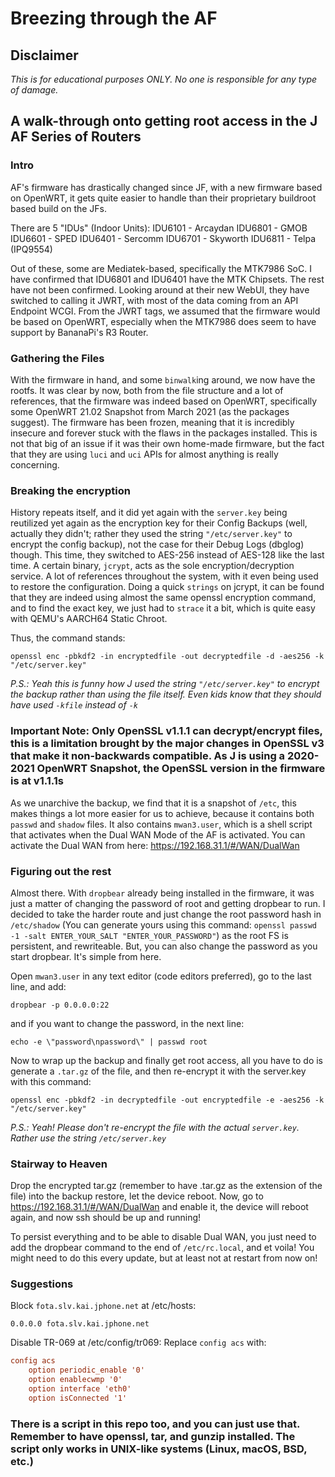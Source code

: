 # Breezing through the AF

## Disclaimer

*This is for educational purposes ONLY. No one is responsible for any type of damage.*

## A walk-through onto getting root access in the J AF Series of Routers

### Intro

AF's firmware has drastically changed since JF, with a new firmware based on OpenWRT, it gets quite easier to handle than their proprietary buildroot based build on the JFs.

There are 5 "IDUs" (Indoor Units):
IDU6101 - Arcaydan
IDU6801 - GMOB
IDU6601 - SPED
IDU6401 - Sercomm
IDU6701 - Skyworth
IDU6811 - Telpa (IPQ9554)

Out of these, some are Mediatek-based, specifically the MTK7986 SoC. I have confirmed that IDU6801 and IDU6401 have the MTK Chipsets. The rest have not been confirmed.
Looking around at their new WebUI, they have switched to calling it JWRT, with most of the data coming from an API Endpoint WCGI. From the JWRT tags, we assumed that the firmware would be based on OpenWRT, especially when the MTK7986 does seem to have support by BananaPi's R3 Router.

### Gathering the Files

With the firmware in hand, and some `binwalk`ing around, we now have the rootfs. It was clear by now, both from the file structure and a lot of references, that the firmware was indeed based on OpenWRT, specifically some OpenWRT 21.02 Snapshot from March 2021 (as the packages suggest). The firmware has been frozen, meaning that it is incredibly insecure and forever stuck with the flaws in the packages installed. This is not that big of an issue if it was their own home-made firmware, but the fact that they are using `luci` and `uci` APIs for almost anything is really concerning.

### Breaking the encryption

History repeats itself, and it did yet again with the `server.key` being reutilized yet again as the encryption key for their Config Backups (well, actually they didn't; rather they used the string `"/etc/server.key"` to encrypt the config backup), not the case for their Debug Logs (dbglog) though. This time, they switched to AES-256 instead of AES-128 like the last time. A certain binary, `jcrypt`, acts as the sole encryption/decryption service. A lot of references throughout the system, with it even being used to restore the configuration. Doing a quick `strings` on jcrypt, it can be found that they are indeed using almost the same openssl encryption command, and to find the exact key, we just had to `strace` it a bit, which is quite easy with QEMU's AARCH64 Static Chroot.

Thus, the command stands:

```shell
openssl enc -pbkdf2 -in encryptedfile -out decryptedfile -d -aes256 -k "/etc/server.key"
```

_P.S.: Yeah this is funny how J used the string `"/etc/server.key"` to encrypt the backup rather than using the file itself. Even kids know that they should have used `-kfile` instead of `-k`_

### Important Note: Only OpenSSL v1.1.1 can decrypt/encrypt files, this is a limitation brought by the major changes in OpenSSL v3 that make it non-backwards compatible. As J is using a 2020-2021 OpenWRT Snapshot, the OpenSSL version in the firmware is at v1.1.1s

As we unarchive the backup, we find that it is a snapshot of `/etc`, this makes things a lot more easier for us to achieve, because it contains both `passwd` and `shadow` files. It also contains `mwan3.user`, which is a shell script that activates when the Dual WAN Mode of the AF is activated. You can activate the Dual WAN from here: <https://192.168.31.1/#/WAN/DualWan>

### Figuring out the rest

Almost there. With `dropbear` already being installed in the firmware, it was just a matter of changing the password of root and getting dropbear to run. I decided to take the harder route and just change the root password hash in `/etc/shadow` (You can generate yours using this command: `openssl passwd -1 -salt ENTER_YOUR_SALT "ENTER_YOUR_PASSWORD"`) as the root FS is persistent, and rewriteable. But, you can also change the password as you start dropbear. It's simple from here.

Open `mwan3.user` in any text editor (code editors preferred), go to the last line, and add:

```shell
dropbear -p 0.0.0.0:22
```

and if you want to change the password, in the next line:

```shell
echo -e \"password\npassword\" | passwd root
```

Now to wrap up the backup and finally get root access, all you have to do is generate a `.tar.gz` of the file, and then re-encrypt it with the server.key with this command:

```shell
openssl enc -pbkdf2 -in decryptedfile -out encryptedfile -e -aes256 -k "/etc/server.key"
```

_P.S.: Yeah! Please don't re-encrypt the file with the actual `server.key`. Rather use the string `/etc/server.key`_

### Stairway to Heaven

Drop the encrypted tar.gz (remember to have .tar.gz as the extension of the file) into the backup restore, let the device reboot.
Now, go to <https://192.168.31.1/#/WAN/DualWan> and enable it, the device will reboot again, and now ssh should be up and running!

To persist everything and to be able to disable Dual WAN, you just need to add the dropbear command to the end of `/etc/rc.local`, and et voila!
You might need to do this every update, but at least not at restart from now on!

### Suggestions

Block `fota.slv.kai.jphone.net` at /etc/hosts:

```shell
0.0.0.0 fota.slv.kai.jphone.net
```

Disable TR-069 at /etc/config/tr069:
Replace `config acs` with:

```conf
config acs
    option periodic_enable '0'
    option enablecwmp '0'
    option interface 'eth0'
    option isConnected '1'
```

### There is a script in this repo too, and you can just use that. Remember to have openssl, tar, and gunzip installed. The script only works in UNIX-like systems (Linux, macOS, BSD, etc.)
